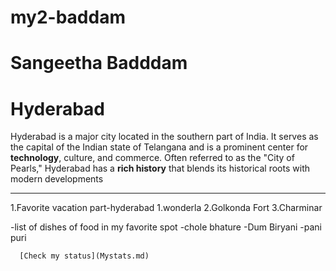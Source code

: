 # my2-baddam

# Sangeetha Badddam
# Hyderabad
Hyderabad is a major city located in the southern part of India. It serves as the capital of the Indian state of Telangana and is a prominent center for **technology**, culture, and commerce. Often referred to as the "City of Pearls," Hyderabad has a **rich history** that blends its historical roots with modern developments
 
 -------------------------------------------------------
1.Favorite vacation part-hyderabad
     1.wonderla
     2.Golkonda Fort
     3.Charminar
     
-list of dishes of food in my favorite spot
      -chole bhature
      -Dum Biryani
      -pani puri     

      [Check my status](Mystats.md)